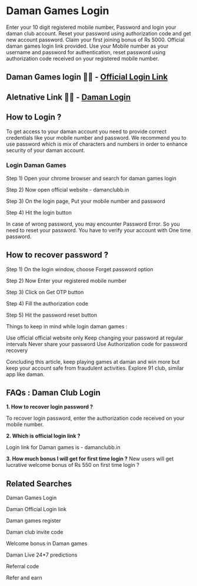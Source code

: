 # Daman Games Login
Enter your 10 digit registered mobile number, Password and login your daman club account. Reset your password using authorization code and get new account password. Claim your first joining bonus of Rs 5000. Official daman games login link provided. Use your Mobile number as your username and password for authentication, reset password using authorization code received on your registered mobile number.

## Daman Games login 🔗🔗 - [Official Login Link](91-clubapk.com)
## Aletnative Link 🔗🔗 - [Daman Login]([url](https://damanclubb.in/daman-games-login-link/)) 

## How to Login ?
To get access to your daman account you need to provide correct credentials like your mobile number and password. We recommend you to use password which is mix of characters and numbers in order to enhance security of your daman account.

### Login Daman Games

Step 1) Open your chrome browser and search for daman games login

Step 2) Now open official website - damanclubb.in

Step 3) On the login page, Put your mobile number and password 

Step 4) Hit the login button 

In case of wrong password, you may encounter Password Error. So you need to reset your password. You have to verify your account with One time password.

## How to recover password ?

Step 1) On the login window, choose Forget password option

Step 2) Now Enter your registered mobile number

Step 3) Click on Get OTP button

Step 4) Fill the authorization code

Step 5) Hit the password reset button

Things to keep in mind while login daman games :

Use official official website only
Keep changing your password at regular intervals
Never share your password
Use Authorization code for password recovery

Concluding this article, keep playing games at daman and win more but keep your account safe from fraudulent activities. Explore 91 club, similar app like daman.

## FAQs : Daman Club Login

**1. How to recover login password ?**

To recover login password, enter the authorization code received on your mobile number.

**2. Which is official login link ?**

Login link for Daman games is - damanclubb.in

**3. How much bonus I will get for first time login ?**
New users will get lucrative welcome bonus of Rs 550 on first time login ?

## Related Searches 

Daman Games Login 

Daman Official Login link

Daman games register

Daman club invite code

Welcome bonus in Daman games

Daman Live 24*7 predictions 

Referral code

Refer and earn 
